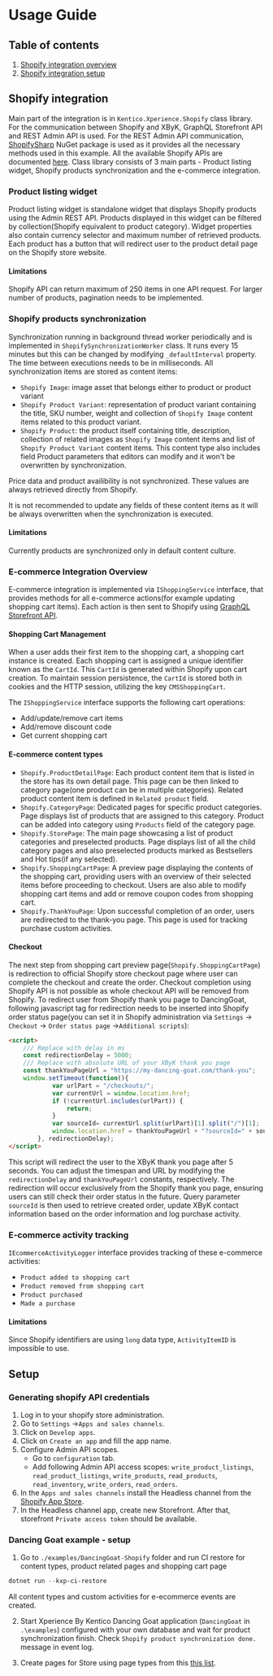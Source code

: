 # Usage Guide
## Table of contents
1. [Shopify integration overview](#shopify-integration)
2. [Shopify integration setup](#setup)

## Shopify integration
Main part of the integration is in `Kentico.Xperience.Shopify` class library. For the communication between Shopify and XByK, GraphQL Storefront API and REST Admin API is used. For the REST Admin API communication,    [ShopifySharp](https://www.nuget.org/packages/ShopifySharp/) NuGet package is used as it provides all the necessary methods used in this example. All the available Shopify APIs are documented [here](https://shopify.dev/docs/api).
Class library consists of 3 main parts - Product listing widget, Shopify products synchronization and the e-commerce integration.

### Product listing widget
Product listing widget is standalone widget that displays Shopify products using the Admin REST API. Products displayed in this widget can be filtered by collection(Shopify equivalent to product category). Widget properties also contain currency selector and maximum number of retrieved products. Each product has a button that will redirect user to the product detail page on the Shopify store website.

#### Limitations
Shopify API can return maximum of 250 items in one API request. For larger number of products, pagination needs to be implemented.


### Shopify products synchronization
Synchronization running in background thread worker periodically and is implemented  in `ShopifySynchronizationWorker` class. It runs every 15 minutes but this can be changed by modifying `_defaultInterval` property. The time between executions needs to be in milliseconds. All synchronization items are stored as content items:
- `Shopify Image`: image asset that belongs either to product or product variant
- `Shopify Product Variant`: representation of product variant containing the title, SKU number, weight and collection of `Shopify Image` content items related to this product variant.
- `Shopify Product`: the product itself containing title, description, collection of related images as `Shopify Image` content items and list of `Shopify Product Variant` content items. This content type also includes field Product parameters that editors can modify and it won't be overwritten by synchronization.

Price data and product availibility is not synchronized. These values are always retrieved directly from Shopify.

It is not recommended to update any fields of these content items as it will be always overwritten when the synchronization is executed.

#### Limitations
Currently products are synchronized only in default content culture.


### E-commerce Integration Overview
E-commerce integration is implemented via `IShoppingService` interface, that provides methods for all e-commerce actions(for example updating shopping cart items). Each action is then sent to Shopify using [GraphQL Storefront API](https://shopify.dev/docs/api/storefront).

#### Shopping Cart Management
When a user adds their first item to the shopping cart, a shopping cart instance is created. Each shopping cart is assigned a unique identifier known as the `CartId`. This `CartId` is generated within Shopify upon cart creation. To maintain session persistence, the `CartId` is stored both in cookies and the HTTP session, utilizing the key `CMSShoppingCart`. 

The `IShoppingService` interface supports the following cart operations:
- Add/update/remove cart items
- Add/remove discount code
- Get current shopping cart

#### E-commerce content types
- `Shopify.ProductDetailPage`: Each product content item that is listed in the store has its own detail page. This page can be then linked to category page(one product can be in multiple categories). Related product content item is defined in `Related product` field.
- `Shopify.CategoryPage`: Dedicated pages for specific product categories. Page displays list of products that are assigned to this category. Product can be added into category using `Products` field of the category page.
- `Shopify.StorePage`: The main page showcasing a list of product categories and preselected products. Page displays list of all the child category pages and also preselected products marked as Bestsellers and Hot tips(if any selected).
- `Shopify.ShoppingCartPage`: A preview page displaying the contents of the shopping cart, providing users with an overview of their selected items before proceeding to checkout. Users are also able to modify shopping cart items and add or remove coupon codes from shopping cart.
- `Shopify.ThankYouPage`: Upon successful completion of an order, users are redirected to the thank-you page. This page is used for tracking purchase custom activities.


#### Checkout
The next step from shopping cart preview page(`Shopify.ShoppingCartPage`) is redirection to official Shopify store checkout page where user can complete the checkout and create the order. Checkout completion using Shopify API is not possible as whole checkout API will be removed from Shopify. To redirect user from Shopify thank you page to DancingGoat, following javascript tag for redirection needs to be inserted into Shopify order status page(you can set it in Shopify administration via `Settings` -> `Checkout` -> `Order status page` ->`Additional scripts`):
```html
<script>
	/// Replace with delay in ms
	const redirectionDelay = 5000;
	/// Replace with absolute URL of your XByK thank you page
	const thankYouPageUrl = "https://my-dancing-goat.com/thank-you";
    window.setTimeout(function(){
            var urlPart = "/checkouts/";
            var currentUrl = window.location.href;
            if (!currentUrl.includes(urlPart)) {
                return;
            }
            var sourceId= currentUrl.split(urlPart)[1].split("/")[1];
            window.location.href = thankYouPageUrl + "?sourceId=" + sourceId;
        }, redirectionDelay);
</script>
```
This script will redirect the user to the XByK thank you page after 5 seconds. You can adjust the timespan and URL by modifying the `redirectionDelay` and `thankYouPageUrl` constants, respectively. The redirection will occur exclusively from the Shopify thank you page, ensuring users can still check their order status in the future. Query parameter `sourceId` is then used to retrieve created order, update XByK contact information based on the order information and log purchase activity.

### E-commerce activity tracking
`IEcommerceActivityLogger` interface provides tracking of these e-commerce activities:
- `Product added to shopping cart`
- `Product removed from shopping cart`
- `Product purchased`
- `Made a purchase`

#### Limitations
Since Shopify identifiers are using `long` data type,  `ActivityItemID` is impossible to use.


## Setup

### Generating shopify API credentials
1. Log in to your shopify store administration.
2. Go to `Settings` ->`Apps and sales channels`.
3. Click on `Develop apps`.
4. Click on `Create an app` and fill the app name.
5. Configure Admin API scopes.
	- Go to `configuration` tab.
	- Add following Admin API access scopes: `write_product_listings`, `read_product_listings`, `write_products`, `read_products`, `read_inventory`, `write_orders`, `read_orders`.
6. In the `Apps and sales channels` install the Headless channel from the [Shopify App Store](https://apps.shopify.com/headless).
7. In the Headless channel app, create new Storefront. After that, storefront `Private access token` should be available.

### Dancing Goat example - setup
1. Go to `./examples/DancingGoat-Shopify` folder and run CI restore for content types, product related pages and shopping cart page
```powershell
dotnet run --kxp-ci-restore
```
All content types and custom activities for e-ecommerce events are created.

2. Start Xperience By Kentico Dancing Goat application (`DancingGoat` in `.\examples`) configured with your own database and wait for product synchronization finish. Check `Shopify product synchronization done.` message in event log.

3. Create pages for Store using page types from this [this list](#e-commerce-page-types).
